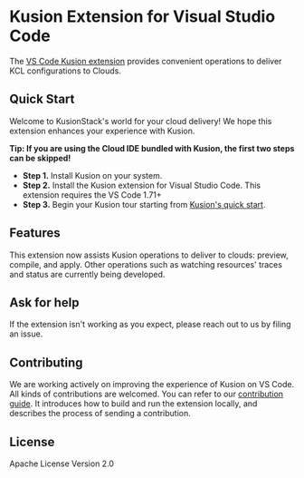 # Kusion Extension for Visual Studio Code

The [VS Code Kusion extension](https://marketplace.visualstudio.com/items?itemName=KusionStack.kusion) provides convenient operations to deliver KCL configurations to Clouds.

## Quick Start

Welcome to KusionStack's world for your cloud delivery! We hope this extension enhances your experience with Kusion.

**Tip: If you are using the Cloud IDE bundled with Kusion, the first two steps can be skipped!**

-   **Step 1.** Install Kusion on your system.
-   **Step 2.** Install the Kusion extension for Visual Studio Code. This extension requires the VS Code 1.71+
-   **Step 3.** Begin your Kusion tour starting from [Kusion's quick start](https://kusionstack.io/docs/user_docs/getting-started/usecase).

## Features

This extension now assists Kusion operations to deliver to clouds: preview, compile, and apply. Other operations such as watching resources' traces and status are currently being developed.

## Ask for help

If the extension isn't working as you expect, please reach out to us by filing an issue.

## Contributing

We are working actively on improving the experience of Kusion on VS Code. All kinds of contributions are welcomed. You can refer to our [contribution guide](docs/CONTRIBUTING.md). It introduces how to build and run the extension locally, and describes the process of sending a contribution.

## License

Apache License Version 2.0
